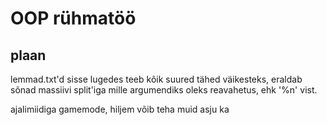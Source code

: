 # OOP rühmatöö

## plaan

lemmad.txt'd sisse lugedes teeb kõik suured tähed väikesteks, eraldab sõnad massiivi split'iga mille argumendiks oleks reavahetus, ehk '%n' vist.

ajalimiidiga gamemode, hiljem võib teha muid asju ka


